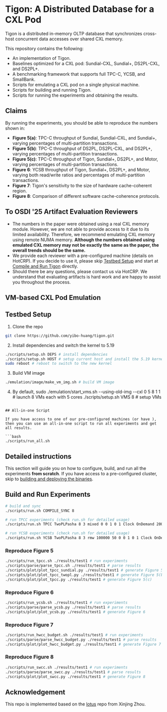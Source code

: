 # Tigon: A Distributed Database for a CXL Pod
Tigon is a distributed in-memory OLTP database that synchronizes cross-host concurrent data accesses over shared CXL memory.

This repository contains the following:
* An implementation of Tigon.
* Baselines optimized for a CXL pod: Sundial-CXL, Sundial+, DS2PL-CXL, and DS2PL+.
* A benchmarking framework that supports full TPC-C, YCSB, and SmallBank.
* Scripts for emulating a CXL pod on a single physical machine.
* Scripts for building and running Tigon.
* Scripts for running the experiments and obtaining the results.

## Claims
By running the experiments, you should be able to reproduce the numbers shown in:
* **Figure 5(a)**: TPC-C throughput of Sundial, Sundial-CXL, and Sundial+, varying percentages of multi-partition transactions.
* **Figure 5(b)**: TPC-C throughput of DS2PL, DS2PL-CXL, and DS2PL+, varying percentages of multi-partition transactions.
* **Figure 5(c)**: TPC-C throughput of Tigon, Sundial+, DS2PL+, and Motor, varying percentages of multi-partition transactions.
* **Figure 6**: YCSB throughput of Tigon, Sundial+, DS2PL+, and Motor, varying both read/write ratios and percentages of multi-partition transactions.
* **Figure 7**: Tigon's sensitivity to the size of hardware cache-coherent region.
* **Figure 8**: Comparison of different software cache-coherence protocols.

## To OSDI '25 Artifact Evaluation Reviewers
* The numbers in the paper were obtained using a real CXL memory module. However, we are not able to provide access to it due to its limited availability. Therefore, we recommend emulating CXL memory using remote NUMA memory. **Although the numbers obtained using emulated CXL memory may not be exactly the same as the paper, the overall trends should be the same.**
* We provide each reviewer with a pre-configured machine (details on HotCRP). If you decide to use it, please skip [Testbed Setup](#Testbed-Setup) and start at [Compile and Run Tigon](#Compile-and-Run-Tigon) directly.
* Should there be any questions, please contact us via HotCRP. We understand that evaluating artifacts is hard work and are happy to assist you throughout the process.

## VM-based CXL Pod Emulation

## Testbed Setup

1. Clone the repo
```bash
git clone https://github.com/yibo-huang/tigon.git
```

2. Install dependencies and switch the kernel to 5.19
```bash
./scripts/setup.sh DEPS # install dependencies
./scripts/setup.sh HOST # setup current host and install the 5.19 kernel
sudo reboot # reboot to switch to the new kernel
```

3. Build VM image
```bash
./emulation/image/make_vm_img.sh # build VM image
```

4. By default, 
sudo ./emulation/start_vms.sh --using-old-img --cxl 0 5 8 1 1 # launch 8 VMs each with 5 cores
./scripts/setup.sh VMS 8 # setup VMs
```

## All-in-one Script

If you have access to one of our pre-configured machines (or have ), then you can use an all-in-one script to run all experiments and get all results.

```bash
./scripts/run_all.sh
```

## Detailed instructions

This section will guide you on how to configure, build, and run all the experiments **from scratch**.
If you have access to a pre-configured cluster, skip to [building and deploying the binaries](#Building-and-Deploying-the-Binaries).

## Build and Run Experiments

```bash
# build and sync
./scripts/run.sh COMPILE_SYNC 8

# run TPCC experiments (check run.sh for detailed usage)
./scripts/run.sh TPCC TwoPLPasha 8 3 mixed 0 0 1 0 1 Clock OnDemand 200000000 1 WriteThrough None 30 0 BLACKHOLE 20000 0 0

# run YCSB experiments (check run.sh for detailed usage)
./scripts/run.sh YCSB TwoPLPasha 8 3 rmw 100000 50 0 0 1 0 1 Clock OnDemand 200000000 1 WriteThrough NonPart 30 0 BLACKHOLE 20000 0 0
```

### Reproduce Figure 5

```bash
./scripts/run_tpcc.sh ./results/test1 # run experiments
./scripts/parse/parse_tpcc.sh ./results/test1 # parse results
./scripts/plot/plot_tpcc_sundial.py ./results/test1 # generate Figure 5(a)
./scripts/plot/plot_tpcc_twopl.py ./results/test1 # generate Figure 5(b)
./scripts/plot/plot_tpcc.py ./results/test1 # generate Figure 5(c)
```

### Reproduce Figure 6

```bash
./scripts/run_ycsb.sh ./results/test1 # run experiments
./scripts/parse/parse_ycsb.py ./results/test1 # parse results
./scripts/plot/plot_ycsb.py ./results/test1 # generate Figure 6
```

### Reproduce Figure 7

```bash
./scripts/run_hwcc_budget.sh ./results/test1 # run experiments
./scripts/parse/parse_hwcc_budget.py ./results/test1 # parse results
./scripts/plot/plot_hwcc_budget.py ./results/test1 # generate Figure 7
```

### Reproduce Figure 8

```bash
./scripts/run_swcc.sh ./results/test1 # run experiments
./scripts/parse/parse_swcc.py ./results/test1 # parse results
./scripts/plot/plot_swcc.py ./results/test1 # generate Figure 8
```

## Acknowledgement
This repo is implemented based on the [lotus](https://github.com/DBOS-project/lotus) repo from Xinjing Zhou.
